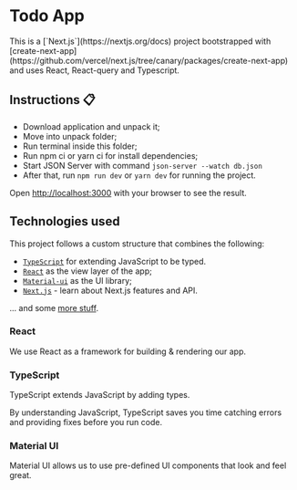 <div>
  <h1>Todo App</h1>
  
  <p>This is a [`Next.js`](https://nextjs.org/docs) project bootstrapped with 
    [create-next-app](https://github.com/vercel/next.js/tree/canary/packages/create-next-app) and uses React, React-query and Typescript.</p>
</div>

## Instructions 📋

* Download application and unpack it;
* Move into unpack folder;
* Run terminal inside this folder;
* Run npm ci or yarn ci for install dependencies;
* Start JSON Server with command `json-server --watch db.json`
* After that, run `npm run dev` or `yarn dev` for running the project.


Open [http://localhost:3000](http://localhost:3000) with your browser to see the result.

## Technologies used

This project follows a custom structure that combines the following:

- [`TypeScript`](https://www.typescriptlang.org/) for extending JavaScript to be typed.
- [`React`](https://reactjs.org/) as the view layer of the app;
- [`Material-ui`](https://mui.com/) as the UI library;
- [`Next.js`](https://nextjs.org/docs) - learn about Next.js features and API.

... and some [more stuff](./package.json).

### React

We use React as a framework for building & rendering our app.

### TypeScript

TypeScript extends JavaScript by adding types.

By understanding JavaScript, TypeScript saves you time catching errors and providing fixes before you run code.

### Material UI

Material UI allows us to use pre-defined UI components that look and feel great.
